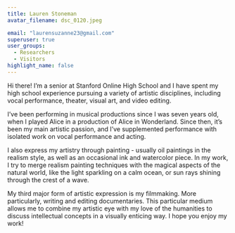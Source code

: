 ```yaml
---
title: Lauren Stoneman
avatar_filename: dsc_0120.jpeg

email: "laurensuzanne23@gmail.com"
superuser: true
user_groups:
  - Researchers
  - Visitors
highlight_name: false
---
```

Hi there! I’m a senior at Stanford Online High School and I have spent my high school experience pursuing a variety of artistic disciplines, including vocal performance, theater, visual art, and video editing.

I’ve been performing in musical productions since I was seven years old, when I played Alice in a production of Alice in Wonderland. Since then, it’s been my main artistic passion, and I’ve supplemented performance with isolated work on vocal performance and acting.

I also express my artistry through painting - usually oil paintings in the realism style, as well as an occasional ink and watercolor piece. In my work, I try to merge realism painting techniques with the magical aspects of the natural world, like the light sparkling on a calm ocean, or sun rays shining through the crest of a wave.

My third major form of artistic expression is my filmmaking. More particularly, writing and editing documentaries. This particular medium allows me to combine my artistic eye with my love of the humanities to discuss intellectual concepts in a visually enticing way. I hope you enjoy my work!

